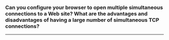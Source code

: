 ### Can you configure your browser to open multiple simultaneous connections to a Web site? What are the advantages and disadvantages of having a large number of simultaneous TCP connections?

---
